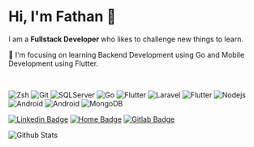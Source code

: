# Hi, I'm Fathan 👋

I am a ****Fullstack Developer**** who likes to challenge new things to learn. <br/>

🌱 I'm focusing on learning Backend Development using Go and Mobile Development using Flutter.

<br />

![Zsh](https://img.shields.io/badge/-Zsh-black?style=flat-square&logo=gnubash)
![Git](https://img.shields.io/badge/-Git-black?style=flat-square&logo=git)
![SQLServer](https://img.shields.io/badge/-SQLServer-black?style=flat-square&logo=microsoft-sql-server)
![Go](https://img.shields.io/badge/-Go-black?style=flat-square&logo=Go)
![Flutter](https://img.shields.io/badge/-flutter-black?style=flat-square&logo=flutter)
![Laravel](https://img.shields.io/badge/-Laravel-black?style=flat-square&logo=laravel)
![Flutter](https://img.shields.io/badge/-react-black?style=flat-square&logo=react)
![Nodejs](https://img.shields.io/badge/-Nodejs-black?style=flat-square&logo=Node.js)
![Android](https://img.shields.io/badge/-kotlin-black?style=flat-square&logo=kotlin)
![Android](https://img.shields.io/badge/-swift-black?style=flat-square&logo=swift)
![MongoDB](https://img.shields.io/badge/-MongoDB-black?style=flat-square&logo=mongodb)

[![Linkedin Badge](https://img.shields.io/badge/-muhammadfathana-black?style=flat-square&logo=Linkedin&logoColor=white&link=https://www.linkedin.com/in/muhammadfathana/)](https://www.linkedin.com/in/muhammadfathana/)
[![Home Badge](https://img.shields.io/badge/-akhtarfath.github.io-black?style=flat-square&logo=Homebrew&logoColor=white&link=https://akhtarfath.github.io)](https://akhtarfath.github.io)
[![Gitlab Badge](https://img.shields.io/badge/-muhammadfathan_a-black?style=flat-square&logo=Gitlab&logoColor=white&link=https://gitlab.com/muhammadfathan_a)](https://gitlab.com/muhammadfathan_a)

![Github Stats](https://github-readme-stats-sigma-five.vercel.app/api?username=akhtarfath&count_private=true&show_icons=true&include_all_commits=true&theme=github_dark)

<!-- [![trophy](https://github-profile-trophy.vercel.app/?username=akhtarfath&theme=dracula)](https://github.com/ryo-ma/github-profile-trophy) -->

<!-- [![Top Langs](https://github-readme-stats-sigma-five.vercel.app/api/top-langs/?username=akhtarfath&langs_count=8&layout=compact&theme=github_dark)](https://github.com/anuraghazra/github-readme-stats-sigma-five) -->


